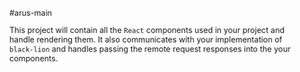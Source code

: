 #arus-main

This project will contain all the `React` components used in your project and handle rendering them. It also communicates with your implementation of `black-lion` and handles passing the remote request responses into the your components.
